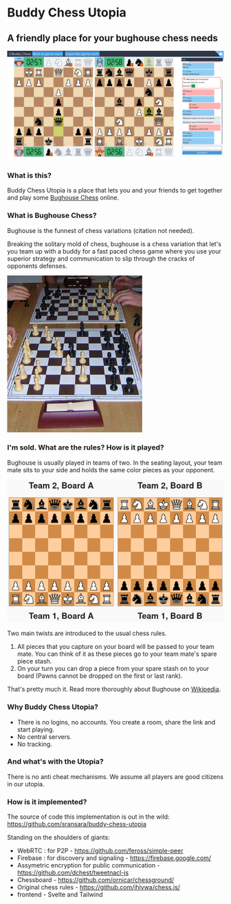 # Buddy Chess Utopia

## A friendly place for your bughouse chess needs

![Buddy Chess Utopia screenshot](./public/front/screenshot.png)

### What is this?

Buddy Chess Utopia is a place that lets you and your friends to get together and play some [Bughouse Chess](https://en.wikipedia.org/wiki/Bughouse_chess) online.

### What is Bughouse Chess?

Bughouse is the funnest of chess variations (citation not needed).

Breaking the solitary mold of chess, bughouse is a chess variation that let's you team up with a buddy for a fast paced chess game where you use your superior strategy and communication to slip through the cracks of opponents defenses.

![Bughouse being played over the board](./public/front/bughouse_irl.jpg)

### I'm sold. What are the rules? How is it played?

Bughouse is usually played in teams of two. In the seating layout, your team mate sits to your side and holds the same color pieces as your opponent.

![Bughouse layout](./public/front/bughouse_layout.png)

Two main twists are introduced to the usual chess rules.

1. All pieces that you capture on your board will be passed to your team mate. You can think of it as these pieces go to your team mate's spare piece stash.
2. On your turn you can drop a piece from your spare stash on to your board (Pawns cannot be dropped on the first or last rank).

That's pretty much it. Read more thoroughly about Bughouse on [Wikipedia](https://en.wikipedia.org/wiki/Bughouse_chess).

### Why Buddy Chess Utopia?

- There is no logins, no accounts. You create a room, share the link and start playing.
- No central servers.
- No tracking.

### And what's with the Utopia?

There is no anti cheat mechanisms. We assume all players are good citizens in our utopia.

### How is it implemented?

The source of code this implementation is out in the wild: https://github.com/sransara/buddy-chess-utopia

Standing on the shoulders of giants:

- WebRTC : for P2P - https://github.com/feross/simple-peer
- Firebase : for discovery and signaling - https://firebase.google.com/
- Assymetric encryption for public communication - https://github.com/dchest/tweetnacl-js
- Chessboard - https://github.com/ornicar/chessground/
- Original chess rules - https://github.com/jhlywa/chess.js/
- frontend - Svelte and Tailwind
